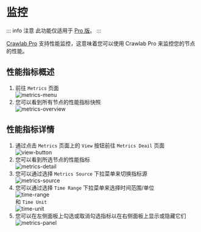 

# 监控

::: info 注意
此功能仅适用于 [Pro 版](https://www.crawlab.cn/en/prices)。
:::

[Crawlab Pro](https://www.crawlab.cn/en/prices) 支持性能监控，这意味着您可以使用 Crawlab Pro 来监控您的节点的性能。

## 性能指标概述

1. 前往 `Metrics` 页面 <br/>![metrics-menu](/img/guide/metrics-menu.png)
2. 您可以看到所有节点的性能指标快照 <br/>![metrics-overview](/img/guide/metrics-overview.png)

## 性能指标详情

1. 通过点击 `Metrics` 页面上的 `View` 按钮前往 `Metrics Deail` 页面 <br/>![view-button](/img/guide/view-button.png)
2. 您可以看到所选节点的性能指标 <br/>![metrics-detail](/img/guide/metrics-detail.png)
3. 您可以通过选择 `Metrics Source` 下拉菜单来切换指标源 <br/>![metrics-source](/img/guide/metric-source.png)
4. 您可以通过选择 `Time Range` 下拉菜单来选择时间范围/单位 <br/>![time-range](/img/guide/time-range.png) <br/>和 `Time Unit` <br/>![time-unit](/img/guide/time-unit.png)
5. 您可以在左侧面板上勾选或取消勾选指标以在右侧面板上显示或隐藏它们 <br/>![metrics-panel](/img/guide/metrics-panel.png)